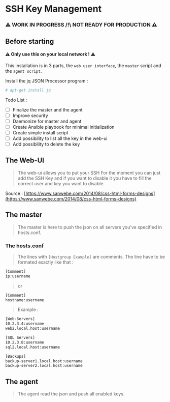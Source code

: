 # SSH Key Management

### :warning: WORK IN PROGRESS /!\ NOT READY FOR PRODUCTION :warning:

## Before starting

#### :warning: Only use this on your local network ! :warning:

This installation is in 3 parts, the `web user interface`, the `master` script and the `agent script`.

Install the jq JSON Processor program :

```bash
# apt-get install jq
```

Todo List : 
- [ ] Finalize the master and the agent
- [ ] Improve security
- [ ] Daemonize for master and agent
- [ ] Create Ansible playbook for minimal initialization
- [ ] Create simple install script
- [ ] Add possibility to list all the key in the web-ui
- [ ] Add possibility to delete the key

## The Web-UI
> The web-ui allows you to put your SSH
> For the moment you can just add the SSH Key and if you want to disable it you have to fill the correct user and key you want to disable.

Source : [https://www.sanwebe.com/2014/08/css-html-forms-designs](https://www.sanwebe.com/2014/08/css-html-forms-designs)

## The master
> The master is here to push the json on all servers you've specified in hosts.conf.

### The hosts.conf

> The lines with `[Hostgroup Example]` are comments.
> The line have to be formated exactly like that :

```bash
[Comment]
ip:username
```

> or

```bash
[Comment]
hostname:username
```
> Example : 

```bash
[Web-Servers]
10.2.3.4:username
web2.local.host:username

[SQL Servers]
10.2.3.8:username
sql2.local.host:username

[Backups]
backup-server1.local.host:username
backup-server2.local.host:username
```

## The agent
> The agent read the json and push all enabled keys.